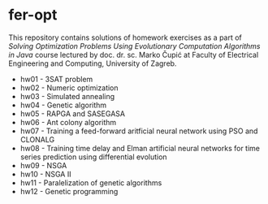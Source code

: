 # fer-opt
This repository contains solutions of homework exercises as a part of *Solving Optimization Problems Using Evolutionary Computation Algorithms in Java* course lectured by doc. dr. sc. Marko Čupić at Faculty of Electrical Engineering and Computing, University of Zagreb.

 - hw01 - 3SAT problem
 - hw02 - Numeric optimization
 - hw03 - Simulated annealing
 - hw04 - Genetic algorithm
 - hw05 - RAPGA and SASEGASA
 - hw06 - Ant colony algorithm
 - hw07 - Training a feed-forward aritficial neural network using PSO and CLONALG
 - hw08 - Training time delay and Elman artificial neural networks for time series prediction using differential evolution
 - hw09 - NSGA
 - hw10 - NSGA II
 - hw11 - Paralelization of genetic algorithms
 - hw12 - Genetic programming
